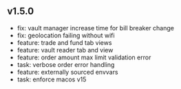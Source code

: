 ## v1.5.0
- fix: vault manager increase time for bill breaker change
- fix: geolocation failing without wifi
- feature: trade and fund tab views
- feature: vault reader tab and view
- feature: order amount max limit validation error
- task: verbose order error handling
- feature: externally sourced envvars
- task: enforce macos v15
